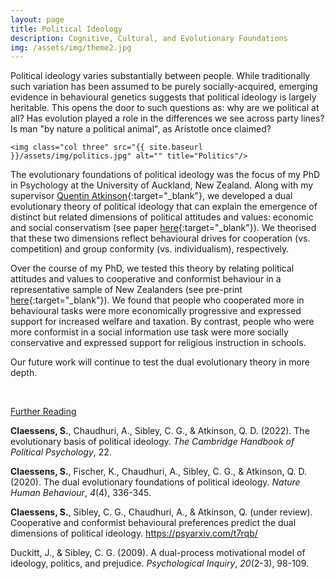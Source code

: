 ```yaml
---
layout: page
title: Political Ideology
description: Cognitive, Cultural, and Evolutionary Foundations
img: /assets/img/theme2.jpg
---
```


Political ideology varies substantially between people. While traditionally such variation has been assumed to be purely socially-acquired, emerging evidence in behavioural genetics suggests that political ideology is largely heritable. This opens the door to such questions as: why are we political at all? Has evolution played a role in the differences we see across party lines? Is man "by nature a political animal", as Aristotle once claimed?

<div class="img_row">

    <img class="col three" src="{{ site.baseurl }}/assets/img/politics.jpg" alt="" title="Politics"/>

</div>

The evolutionary foundations of political ideology was the focus of my PhD in Psychology at the University of Auckland, New Zealand. Along with my supervisor [Quentin Atkinson](https://www.quentinatkinson.com/){:target="_blank"}, we developed a dual evolutionary theory of political ideology that can explain the emergence of distinct but related dimensions of political attitudes and values: economic and social conservatism (see paper [here](https://www.nature.com/articles/s41562-020-0850-9){:target="_blank"}). We theorised that these two dimensions reflect behavioural drives for cooperation (vs. competition) and group conformity (vs. individualism), respectively.

Over the course of my PhD, we tested this theory by relating political attitudes and values to cooperative and conformist behaviour in a representative sample of New Zealanders (see pre-print [here](https://psyarxiv.com/t7rqb/){:target="_blank"}). We found that people who cooperated more in behavioural tasks were more economically progressive and expressed support for increased welfare and taxation. By contrast, people who were more conformist in a social information use task were more socially conservative and expressed support for religious instruction in schools.

Our future work will continue to test the dual evolutionary theory in more depth.

<br>

<u>Further Reading</u>

**Claessens, S.**, Chaudhuri, A., Sibley, C. G., & Atkinson, Q. D. (2022). The evolutionary basis of political ideology. *The Cambridge Handbook of Political Psychology*, 22.

**Claessens, S.**, Fischer, K., Chaudhuri, A., Sibley, C. G., & Atkinson, Q. D. (2020). The dual evolutionary foundations of political ideology. *Nature Human Behaviour*, *4*(4), 336-345.

**Claessens, S.**, Sibley, C. G., Chaudhuri, A., & Atkinson, Q. (under review). Cooperative and conformist behavioural preferences predict the dual dimensions of political ideology. https://psyarxiv.com/t7rqb/

Duckitt, J., & Sibley, C. G. (2009). A dual-process motivational model of ideology, politics, and prejudice. *Psychological Inquiry*, *20*(2-3), 98-109.
